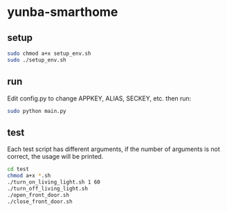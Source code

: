 # yunba-smarthome

## setup

```bash
sudo chmod a+x setup_env.sh
sudo ./setup_env.sh
```

## run
Edit config.py to change APPKEY, ALIAS, SECKEY, etc. then run:
```bash
sudo python main.py
```

## test
Each test script has different arguments, if the number of arguments is not correct, the usage will be printed.
```bash
cd test
chmod a+x *.sh
./turn_on_living_light.sh 1 60
./turn_off_living_light.sh
./open_front_door.sh
./close_front_door.sh
```

